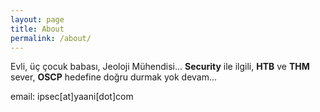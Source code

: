 ```yaml
---
layout: page
title: About
permalink: /about/
---
```

Evli, üç çocuk babası, Jeoloji Mühendisi... **Security** ile ilgili, **HTB** ve **THM** sever, **OSCP** hedefine doğru durmak yok devam...

email: ipsec[at]yaani[dot]com
